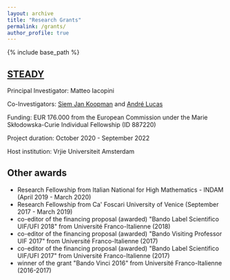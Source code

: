 ```yaml
---
layout: archive
title: "Research Grants"
permalink: /grants/
author_profile: true
---
```


{% include base_path %}


## [STEADY](https://matteoiacopini.github.io/STEADY/)

Principal Investigator: Matteo Iacopini

Co-Investigators: [Siem Jan Koopman](https://sjkoopman.net) and [André Lucas](https://personal.vu.nl/a.lucas/)

Funding: EUR 176.000 from the European Commission under the Marie Skłodowska-Curie Individual Fellowship (ID 887220)

Project duration: October 2020 - September 2022

Host institution: Vrjie Universiteit Amsterdam


## Other awards
* Research Fellowship from Italian National for High Mathematics - INDAM (April 2019 - March 2020)
* Research Fellowship from Ca' Foscari University of Venice (September 2017 - March 2019)
* co-editor of the financing proposal (awarded) "Bando Label Scientifico UIF/UFI 2018" from Université Franco-Italienne (2018)
* co-editor of the financing proposal (awarded) "Bando Visiting Professor UIF 2017" from Université Franco-Italienne (2017)
* co-editor of the financing proposal (awarded) "Bando Label Scientifico UIF/UFI 2017" from Université Franco-Italienne (2017)
* winner of the grant "Bando Vinci 2016" from Université Franco-Italienne (2016-2017)
